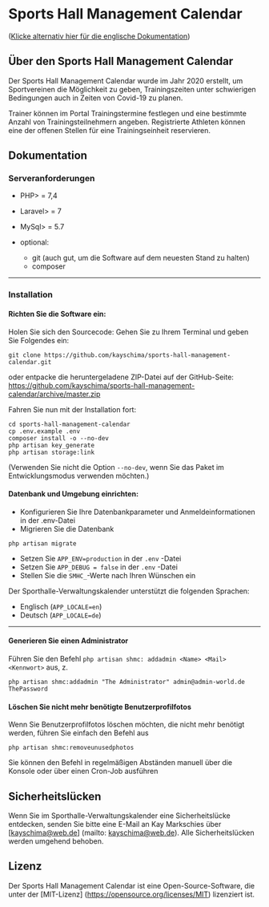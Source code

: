 # Sports Hall Management Calendar
([Klicke alternativ hier für die englische Dokumentation](https://github.com/kayschima/sports-hall-management-calendar/blob/master/README.md))

## Über den Sports Hall Management Calendar

Der Sports Hall Management Calendar wurde im Jahr 2020 erstellt, um Sportvereinen die Möglichkeit zu geben, Trainingszeiten unter schwierigen Bedingungen auch in Zeiten von Covid-19 zu planen.

Trainer können im Portal Trainingstermine festlegen und eine bestimmte Anzahl von Trainingsteilnehmern angeben.
Registrierte Athleten können eine der offenen Stellen für eine Trainingseinheit reservieren.

## Dokumentation

### Serveranforderungen
- PHP> = 7,4
- Laravel> = 7
- MySql> = 5.7

- optional:
    - git (auch gut, um die Software auf dem neuesten Stand zu halten)
    - composer
---
### Installation
#### Richten Sie die Software ein:
Holen Sie sich den Sourcecode:
Gehen Sie zu Ihrem Terminal und geben Sie Folgendes ein:
```shell
git clone https://github.com/kayschima/sports-hall-management-calendar.git
```
oder entpacke die heruntergeladene ZIP-Datei auf der GitHub-Seite:
https://github.com/kayschima/sports-hall-management-calendar/archive/master.zip

Fahren Sie nun mit der Installation fort:
```shell
cd sports-hall-management-calendar
cp .env.example .env
composer install -o --no-dev
php artisan key_generate
php artisan storage:link
```
(Verwenden Sie nicht die Option  `--no-dev`, wenn Sie das Paket im Entwicklungsmodus verwenden möchten.)

#### Datenbank und Umgebung einrichten:
 - Konfigurieren Sie Ihre Datenbankparameter und Anmeldeinformationen in der .env-Datei
 - Migrieren Sie die Datenbank
 ```shell
 php artisan migrate
 ```
 - Setzen Sie `APP_ENV=production` in der `.env` -Datei
 - Setzen Sie `APP_DEBUG = false` in der `.env` -Datei
 - Stellen Sie die `SMHC_`-Werte nach Ihren Wünschen ein
 
 Der Sporthalle-Verwaltungskalender unterstützt die folgenden Sprachen:
 - Englisch (`APP_LOCALE=en`)
 - Deutsch (`APP_LOCALE=de`)
---
#### Generieren Sie einen Administrator
Führen Sie den Befehl `php artisan shmc: addadmin <Name> <Mail> <Kennwort>` aus, z.
```shell
php artisan shmc:addadmin "The Administrator" admin@admin-world.de ThePassword
```

#### Löschen Sie nicht mehr benötigte Benutzerprofilfotos
Wenn Sie Benutzerprofilfotos löschen möchten, die nicht mehr benötigt werden, führen Sie einfach den Befehl aus
```shell
php artisan shmc:removeunusedphotos
```
Sie können den Befehl in regelmäßigen Abständen manuell über die Konsole oder über einen Cron-Job ausführen

## Sicherheitslücken

Wenn Sie im Sporthalle-Verwaltungskalender eine Sicherheitslücke entdecken, senden Sie bitte eine E-Mail an Kay Markschies über [kayschima@web.de] (mailto: kayschima@web.de). Alle Sicherheitslücken werden umgehend behoben.

## Lizenz

Der Sports Hall Management Calendar ist eine Open-Source-Software, die unter der [MIT-Lizenz] (https://opensource.org/licenses/MIT) lizenziert ist.
